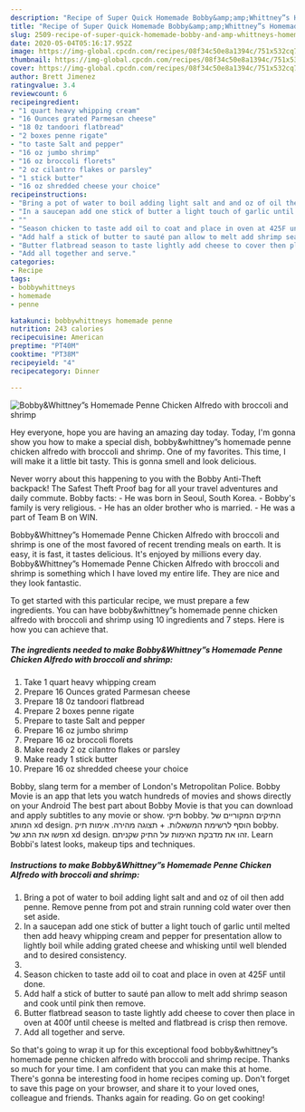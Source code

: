 ```yaml
---
description: "Recipe of Super Quick Homemade Bobby&amp;amp;Whittney”s Homemade Penne Chicken Alfredo with broccoli and shrimp"
title: "Recipe of Super Quick Homemade Bobby&amp;amp;Whittney”s Homemade Penne Chicken Alfredo with broccoli and shrimp"
slug: 2509-recipe-of-super-quick-homemade-bobby-and-amp-whittneys-homemade-penne-chicken-alfredo-with-broccoli-and-shrimp
date: 2020-05-04T05:16:17.952Z
image: https://img-global.cpcdn.com/recipes/08f34c50e8a1394c/751x532cq70/bobbywhittneys-homemade-penne-chicken-alfredo-with-broccoli-and-shrimp-recipe-main-photo.jpg
thumbnail: https://img-global.cpcdn.com/recipes/08f34c50e8a1394c/751x532cq70/bobbywhittneys-homemade-penne-chicken-alfredo-with-broccoli-and-shrimp-recipe-main-photo.jpg
cover: https://img-global.cpcdn.com/recipes/08f34c50e8a1394c/751x532cq70/bobbywhittneys-homemade-penne-chicken-alfredo-with-broccoli-and-shrimp-recipe-main-photo.jpg
author: Brett Jimenez
ratingvalue: 3.4
reviewcount: 6
recipeingredient:
- "1 quart heavy whipping cream"
- "16 Ounces grated Parmesan cheese"
- "18 0z tandoori flatbread"
- "2 boxes penne rigate"
- "to taste Salt and pepper"
- "16 oz jumbo shrimp"
- "16 oz broccoli florets"
- "2 oz cilantro flakes or parsley"
- "1 stick butter"
- "16 oz shredded cheese your choice"
recipeinstructions:
- "Bring a pot of water to boil adding light salt and and oz of oil then add penne. Remove penne from pot and strain running cold water over then set aside."
- "In a saucepan add one stick of butter a light touch of garlic until melted then add heavy whipping cream and pepper for presentation allow to lightly boil while adding grated cheese and whisking until well blended and to desired consistency."
- ""
- "Season chicken to taste add oil to coat and place in oven at 425F until done."
- "Add half a stick of butter to sauté pan allow to melt add shrimp season and cook until pink then remove."
- "Butter flatbread season to taste lightly add cheese to cover then place in oven at 400f until cheese is melted and flatbread is crisp then remove."
- "Add all together and serve."
categories:
- Recipe
tags:
- bobbywhittneys
- homemade
- penne

katakunci: bobbywhittneys homemade penne 
nutrition: 243 calories
recipecuisine: American
preptime: "PT40M"
cooktime: "PT38M"
recipeyield: "4"
recipecategory: Dinner

---
```



![Bobby&amp;Whittney”s Homemade Penne Chicken Alfredo with broccoli and shrimp](https://img-global.cpcdn.com/recipes/08f34c50e8a1394c/751x532cq70/bobbywhittneys-homemade-penne-chicken-alfredo-with-broccoli-and-shrimp-recipe-main-photo.jpg)

Hey everyone, hope you are having an amazing day today. Today, I'm gonna show you how to make a special dish, bobby&amp;whittney”s homemade penne chicken alfredo with broccoli and shrimp. One of my favorites. This time, I will make it a little bit tasty. This is gonna smell and look delicious.

Never worry about this happening to you with the Bobby Anti-Theft backpack! The Safest Theft Proof bag for all your travel adventures and daily commute. Bobby facts: - He was born in Seoul, South Korea. - Bobby&#39;s family is very religious. - He has an older brother who is married. - He was a part of Team B on WIN.

Bobby&amp;Whittney”s Homemade Penne Chicken Alfredo with broccoli and shrimp is one of the most favored of recent trending meals on earth. It is easy, it is fast, it tastes delicious. It's enjoyed by millions every day. Bobby&amp;Whittney”s Homemade Penne Chicken Alfredo with broccoli and shrimp is something which I have loved my entire life. They are nice and they look fantastic.


To get started with this particular recipe, we must prepare a few ingredients. You can have bobby&amp;whittney”s homemade penne chicken alfredo with broccoli and shrimp using 10 ingredients and 7 steps. Here is how you can achieve that.

<!--inarticleads1-->

##### The ingredients needed to make Bobby&amp;Whittney”s Homemade Penne Chicken Alfredo with broccoli and shrimp:

1. Take 1 quart heavy whipping cream
1. Prepare 16 Ounces grated Parmesan cheese
1. Prepare 18 0z tandoori flatbread
1. Prepare 2 boxes penne rigate
1. Prepare to taste Salt and pepper
1. Prepare 16 oz jumbo shrimp
1. Prepare 16 oz broccoli florets
1. Make ready 2 oz cilantro flakes or parsley
1. Make ready 1 stick butter
1. Prepare 16 oz shredded cheese your choice


Bobby, slang term for a member of London&#39;s Metropolitan Police. Bobby Movie is an app that lets you watch hundreds of movies and shows directly on your Android The best part about Bobby Movie is that you can download and apply subtitles to any movie or show. תיקי bobby. התיקים המקוריים של המותג xd design. הוסף לרשימת המשאלות. + תצוגה מהירה. אימות תיק bobby. חפשו את התג של xd design. זהו את מדבקת האימות על התיק שקניתם. Learn Bobbi&#39;s latest looks, makeup tips and techniques. 

<!--inarticleads2-->

##### Instructions to make Bobby&amp;Whittney”s Homemade Penne Chicken Alfredo with broccoli and shrimp:

1. Bring a pot of water to boil adding light salt and and oz of oil then add penne. Remove penne from pot and strain running cold water over then set aside.
1. In a saucepan add one stick of butter a light touch of garlic until melted then add heavy whipping cream and pepper for presentation allow to lightly boil while adding grated cheese and whisking until well blended and to desired consistency.
1. 
1. Season chicken to taste add oil to coat and place in oven at 425F until done.
1. Add half a stick of butter to sauté pan allow to melt add shrimp season and cook until pink then remove.
1. Butter flatbread season to taste lightly add cheese to cover then place in oven at 400f until cheese is melted and flatbread is crisp then remove.
1. Add all together and serve.




So that's going to wrap it up for this exceptional food bobby&amp;whittney”s homemade penne chicken alfredo with broccoli and shrimp recipe. Thanks so much for your time. I am confident that you can make this at home. There's gonna be interesting food in home recipes coming up. Don't forget to save this page on your browser, and share it to your loved ones, colleague and friends. Thanks again for reading. Go on get cooking!
